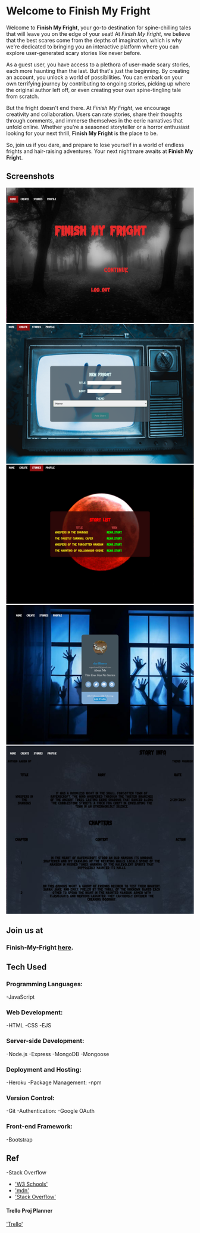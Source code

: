 # Welcome to Finish My Fright

Welcome to **Finish My Fright**, your go-to destination for spine-chilling tales that will leave you on the edge of your seat! At *Finish My Fright*, we believe that the best scares come from the depths of imagination, which is why we're dedicated to bringing you an interactive platform where you can explore user-generated scary stories like never before.

As a guest user, you have access to a plethora of user-made scary stories, each more haunting than the last. But that's just the beginning. By creating an account, you unlock a world of possibilities. You can embark on your own terrifying journey by contributing to ongoing stories, picking up where the original author left off, or even creating your own spine-tingling tale from scratch.

But the fright doesn't end there. At *Finish My Fright*, we encourage creativity and collaboration. Users can rate stories, share their thoughts through comments, and immerse themselves in the eerie narratives that unfold online. Whether you're a seasoned storyteller or a horror enthusiast looking for your next thrill, **Finish My Fright** is the place to be.

So, join us if you dare, and prepare to lose yourself in a world of endless frights and hair-raising adventures. Your next nightmare awaits at **Finish My Fright**.

## Screenshots
![Screenshot 1](public/images/homefright.png)
![Screenshot 2](public/images/createfright.png)
![Screenshot 2](public/images/storiesfright.png)
![Screenshot 2](public/images/profilepage.png)
![Screenshot 2](public/images/storypage.png)
<!-- Add more screenshots as needed -->

## Join us at 
### Finish-My-Fright [here](https://finishmyfright-b79c5c374288.herokuapp.com/).


## Tech Used 
### Programming Languages:
-JavaScript
### Web Development:
-HTML
-CSS
-EJS
### Server-side Development:
-Node.js
-Express
-MongoDB
-Mongoose
### Deployment and Hosting:
-Heroku
-Package Management:
-npm
### Version Control:
-Git
-Authentication:
-Google OAuth
### Front-end Framework:
-Bootstrap

## Ref
-Stack Overflow
- ['W3 Schools'](https://www.w3schools.com/graphics/default.asp)
- ['mdn'](https://developer.mozilla.org/en-US/docs/Web/API/Document_Object_Model/Introduction)
- ['Stack Overflow'](https://stackoverflow.com/questions/tagged/controller)

#### Trello Proj Planner
['Trello'](https://trello.com/b/3smybuWL/project-2)
